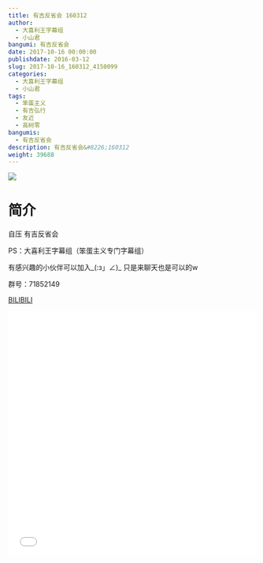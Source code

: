 ```yaml
---
title: 有吉反省会 160312
author: 
  - 大喜利王字幕组
  - 小山君
bangumi: 有吉反省会
date: 2017-10-16 00:00:00
publishdate: 2016-03-12
slug: 2017-10-16_160312_4150099
categories: 
  - 大喜利王字幕组
  - 小山君
tags: 
  - 笨蛋主义
  - 有吉弘行
  - 友近
  - 高树零
bangumis: 
  - 有吉反省会
description: 有吉反省会&#8226;160312
weight: 39688
---
```


![](https://i.imgur.com/7aCSuNt.jpg)

# 简介  
自压 有吉反省会 


PS：大喜利王字幕组（笨蛋主义专门字幕组） 


有感兴趣的小伙伴可以加入_(:з」∠)_  只是来聊天也是可以的w


群号：71852149

  [BILIBILI](https://www.bilibili.com/video/av4150099/)


  <iframe src="//www.bilibili.com/html/html5player.html?cid=6701169&aid=4150099" width="100%" height="500" frameborder="0" allowfullscreen="allowfullscreen"></iframe>
